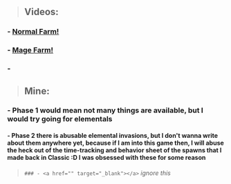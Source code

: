 > ## Videos:
### - <a href="https://www.youtube.com/watch?v=KYw5QV6j1us&list=PLBaOt92Ut12nC0ed4ZYaaOdWModjlVqZi/" target="_blank">Normal Farm!</a>
### - <a href="https://www.youtube.com/watch?v=t0C7tgmQbSU/" target="_blank">Mage Farm!</a>
### - <a href="" target="_blank"></a>


> ## Mine: 
### - Phase 1 would mean not many things are available, but I would try going for elementals 
####     - Phase 2 there is abusable elemental invasions, but I don't wanna write about them anywhere yet, because if I am into this game then, I will abuse the heck out of the time-tracking and behavior sheet of the spawns that I made back in Classic :D I was obsessed with these for some reason


> ```### - <a href="" target="_blank"></a>``` *ignore this* 
